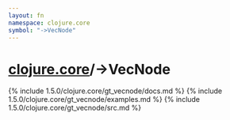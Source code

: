 ```yaml
---
layout: fn
namespace: clojure.core
symbol: "->VecNode"
---
```


# [clojure.core](../)/->VecNode

{% include 1.5.0/clojure.core/gt_vecnode/docs.md %}
{% include 1.5.0/clojure.core/gt_vecnode/examples.md %}
{% include 1.5.0/clojure.core/gt_vecnode/src.md %}

